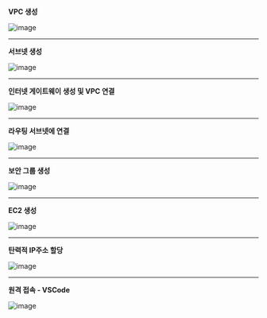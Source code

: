 **VPC 생성**

![image](https://github.com/user-attachments/assets/587722ea-1f25-4521-9931-9a136400d618)


---

**서브넷 생성**

![image](https://github.com/user-attachments/assets/27f59e3e-1e17-464b-abf9-0d7feb0266cc)


---

**인터넷 게이트웨이 생성 및 VPC 연결**

![image](https://github.com/user-attachments/assets/0400496d-032b-4a99-abb7-7e0d0fdc4ca4)


---

**라우팅 서브넷에 연결**

![image](https://github.com/user-attachments/assets/edc9f1d5-bea4-4d7c-9677-8316c8c9e80c)


---

**보안 그룹 생성**

![image](https://github.com/user-attachments/assets/0f29c1c3-4115-4813-8c8b-6990b7da9541)


---

**EC2 생성**

![image](https://github.com/user-attachments/assets/a5380e73-af94-4fe8-9445-d3ddaf7e6b30)


---

**탄력적 IP주소 할당**

![image](https://github.com/user-attachments/assets/c16c41cd-4f10-4b1b-9abe-6fe3ca1e2baa)


---

**원격 접속 - VSCode**

![image](https://github.com/user-attachments/assets/ff23bd2a-ac0f-4560-be24-4eeb4ab451d0)
